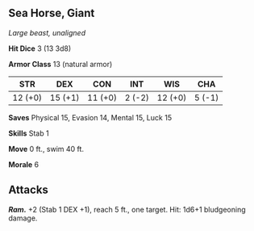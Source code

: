 ## Sea Horse, Giant

*Large beast, unaligned*

**Hit Dice** 3 (13 3d8)

**Armor Class** 13 (natural armor)

| STR     | DEX     | CON     | INT     | WIS     | CHA     |
|---------|---------|---------|---------|---------|---------|
| 12 (+0) | 15 (+1) | 11 (+0) |  2 (-2) | 12 (+0) |  5 (-1) |

**Saves** Physical 15, Evasion 14, Mental 15, Luck 15

**Skills** Stab 1

**Move** 0 ft., swim 40 ft.

**Morale** 6

## Attacks

***Ram.*** +2 (Stab 1 DEX +1), reach 5 ft., one target. Hit: 1d6+1 bludgeoning damage.

